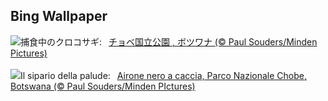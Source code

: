 ## Bing Wallpaper
![](https://www.bing.com/th?id=OHR.BlackHeron_JA-JP0377876469_UHD.jpg&w=1000)捕食中のクロコサギ:&nbsp;&ensp;[チョベ国立公園 , ボツワナ (© Paul Souders/Minden Pictures)](https://www.bing.com/th?id=OHR.BlackHeron_JA-JP0377876469_UHD.jpg)
<br><br/>
![](https://www.bing.com/th?id=OHR.BlackHeron_IT-IT9965971040_UHD.jpg&w=1000)Il sipario della palude:&nbsp;&ensp;[Airone nero a caccia, Parco Nazionale Chobe, Botswana (© Paul Souders/Minden PIctures)](https://www.bing.com/th?id=OHR.BlackHeron_IT-IT9965971040_UHD.jpg)
<br><br/>
